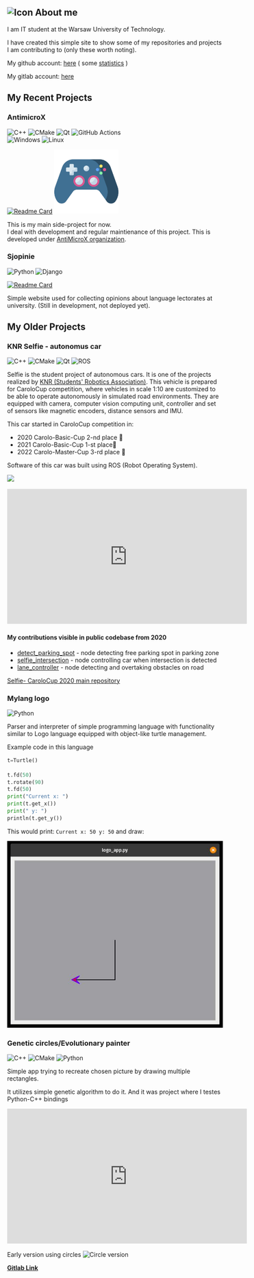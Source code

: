 ## <img src="https://avatars1.githubusercontent.com/u/45544416?s=460&u=44f4aadd99d13db4e31ae7e086a95dfb1f118cc3&v=4" alt="Icon" width="100"/> About me

I am IT student at the Warsaw University of Technology.

I have created this simple site to show some of my repositories and projects I am contributing to (only these worth noting).

My github account: [here](https://github.com/pktiuk) ( some [statistics](https://coderstats.net/github/#pktiuk) )

My gitlab account: [here](https://gitlab.com/pktiuk)

## My Recent Projects

### AntimicroX

![C++](https://img.shields.io/badge/c++-%2300599C.svg?style=for-the-badge&logo=c%2B%2B&logoColor=white)
![CMake](https://img.shields.io/badge/CMake-%23008FBA.svg?style=for-the-badge&logo=cmake&logoColor=white)
![Qt](https://img.shields.io/badge/Qt-%23217346.svg?style=for-the-badge&logo=Qt&logoColor=white)
![GitHub Actions](https://img.shields.io/badge/github%20actions-%232671E5.svg?style=for-the-badge&logo=githubactions&logoColor=white)  
![Windows](https://img.shields.io/badge/Windows-0078D6?style=for-the-badge&logo=windows&logoColor=white)
![Linux](https://img.shields.io/badge/Linux-FCC624?style=for-the-badge&logo=linux&logoColor=black)

[![Readme Card](https://github-readme-stats.vercel.app/api/pin/?username=antimicrox&repo=antimicrox&theme=github_dark)](https://github.com/antimicrox/antimicrox)
<img src="https://raw.githubusercontent.com/AntiMicroX/antimicrox/master/src/images/antimicrox.png" alt="Icon" width="150"/>

This is my main side-project for now.  
I deal with development and regular maintienance of this project. This is developed under [AntiMicroX organization](https://github.com/antiMicroX/).

### Sjopinie

![Python](https://img.shields.io/badge/python-3670A0?style=for-the-badge&logo=python&logoColor=ffdd54)
![Django](https://img.shields.io/badge/django-%23092E20.svg?style=for-the-badge&logo=django&logoColor=white)

[![Readme Card](https://github-readme-stats.vercel.app/api/pin/?username=sjopinie&repo=sjopinie&theme=github_dark)](https://github.com/sjopinie/sjopinie)

Simple website used for collecting opinions about language lectorates at university. (Still in development, not deployed yet).

## My Older Projects

### KNR Selfie - autonomus car

![C++](https://img.shields.io/badge/c++-%2300599C.svg?style=for-the-badge&logo=c%2B%2B&logoColor=white)
![CMake](https://img.shields.io/badge/CMake-%23008FBA.svg?style=for-the-badge&logo=cmake&logoColor=white)
![Qt](https://img.shields.io/badge/Qt-%23217346.svg?style=for-the-badge&logo=Qt&logoColor=white)
![ROS](https://img.shields.io/badge/ros-%230A0FF9.svg?style=for-the-badge&logo=ros&logoColor=white)

Selfie is the student project of autonomous cars. It is one of the projects realized by [KNR (Students' Robotics Association)](https://knr.edu.pl/). This vehicle is prepared for CaroloCup competition, where vehicles in scale 1:10 are customized to be able to operate autonomously in simulated road environments. They are equipped with camera, computer vision computing unit, controller and set of sensors like magnetic encoders, distance sensors and IMU.

This car started in CaroloCup competition in:

- 2020 Carolo-Basic-Cup 2-nd place 🥈
- 2021 Carolo-Basic-Cup 1-st place🥇
- 2022 Carolo-Master-Cup 3-rd place 🥉

Software of this car was built using ROS (Robot Operating System).

![](https://user-images.githubusercontent.com/28540485/74652634-bdccbb00-5186-11ea-8b1c-0661c07a055a.jpg)

<iframe width="560" height="315" src="https://www.youtube.com/embed/Pu3k5PXgNqI" title="YouTube video player" frameborder="0" allow="accelerometer; autoplay; clipboard-write; encrypted-media; gyroscope; picture-in-picture" allowfullscreen></iframe>

#### My contributions visible in public codebase from 2020

- [detect_parking_spot](https://github.com/KNR-Selfie/selfie_carolocup2020/tree/master/src/selfie_park) - node detecting free parking spot in parking zone
- [selfie_intersection](https://github.com/KNR-Selfie/selfie_carolocup2020/tree/master/src/selfie_intersection) - node controlling car when intersection is detected
- [lane_controller](https://github.com/KNR-Selfie/selfie_carolocup2020/tree/master/src/selfie_avoiding_obstacles) - node detecting and overtaking obstacles on road

[Selfie- CaroloCup 2020 main repository](https://github.com/KNR-Selfie/selfie_carolocup2020)

### Mylang logo

![Python](https://img.shields.io/badge/python-3670A0?style=for-the-badge&logo=python&logoColor=ffdd54)

Parser and interpreter of simple programming language with functionality similar to Logo language equipped with object-like turtle management.

Example code in this language

```python
t=Turtle()

t.fd(50)
t.rotate(90)
t.fd(50)
print("Current x: ")
print(t.get_x())
print(" y: ")
println(t.get_y())
```

This would print: `Current x: 50 y: 50` and draw:

![Graphical result](https://github.com/pktiuk/mylang_logo/raw/master/resources/example1.jpg)

### Genetic circles/Evolutionary painter

![C++](https://img.shields.io/badge/c++-%2300599C.svg?style=for-the-badge&logo=c%2B%2B&logoColor=white)
![CMake](https://img.shields.io/badge/CMake-%23008FBA.svg?style=for-the-badge&logo=cmake&logoColor=white)
![Python](https://img.shields.io/badge/python-3670A0?style=for-the-badge&logo=python&logoColor=ffdd54)

Simple app trying to recreate chosen picture by drawing multiple rectangles.

It utilizes simple genetic algorithm to do it. And it was project where I testes Python-C++ bindings

<iframe width="560" height="315" src="https://www.youtube.com/embed/0qqEcbKRsoQ" title="YouTube video player" frameborder="0" allow="accelerometer; autoplay; clipboard-write; encrypted-media; gyroscope; picture-in-picture" allowfullscreen></iframe>

Early version using circles
![Circle version](https://gitlab.com/pktiuk/genetic_circles/-/raw/master/docs/Example.jpg)

[**Gitlab Link**](https://gitlab.com/pktiuk/evolutionary-painter)
